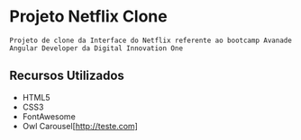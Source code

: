 # Projeto Netflix Clone
    Projeto de clone da Interface do Netflix referente ao bootcamp Avanade Angular Developer da Digital Innovation One
## Recursos Utilizados
 - HTML5
 - CSS3
 - FontAwesome
 - Owl Carousel[http://teste.com]

